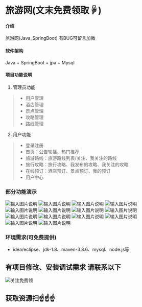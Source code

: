# 旅游网(文末免费领取☟)
> 
#### 介绍
旅游网(Java_SpringBoot)
有BUG可留言加微

#### 软件架构
Java + SpringBoot + jpa + Mysql


#### 项目功能说明

1.  管理员功能
> + 用户管理
> + 酒店管理
> + 景点管理
> + 攻略管理
> + 路线管理
2.  用户功能
> + 登录注册
> + 首页：公告轮播、热门推荐
> + 旅游路线：旅游路线列表/关注、我关注的路线
> + 旅行攻略：旅行攻略、我发布的攻略、我关注的攻略
> + 在线预订：酒店预订、景点预订、我的预订
> + 用户中心

### 部分功能演示
![输入图片说明](photo/1-1.png)
![输入图片说明](photo/1-2.png)
![输入图片说明](photo/1-3.png)
![输入图片说明](photo/1-4.png)
![输入图片说明](photo/1-5.png)
![输入图片说明](photo/1-6.png)
![输入图片说明](photo/1-7.png)
![输入图片说明](photo/1-8.png)
![输入图片说明](photo/2-1.png)
![输入图片说明](photo/2-2.png)
![输入图片说明](photo/2-3.png)
![输入图片说明](photo/2-4.png)
![输入图片说明](photo/2-5.png)
![输入图片说明](photo/2-6.png)


### 环境需求(可免费提供)
- idea/eclipse、jdk-1.8、maven-3.8.6、mysql、node.js等


## 有项目修改、安装调试需求 请联系以下
![关注免费领](联系.png)

## 获取资源扫☝☝☝


